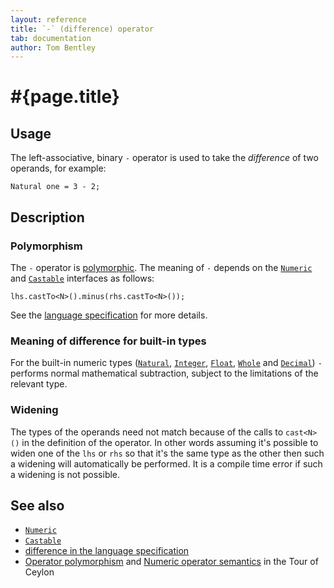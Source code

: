 ```yaml
---
layout: reference
title: `-` (difference) operator
tab: documentation
author: Tom Bentley
---
```


# #{page.title}

## Usage 

The left-associative, binary `-` operator is used to take the *difference* of 
two operands, for example:

<!-- lang: ceylon -->

    Natural one = 3 - 2;

## Description

### Polymorphism

The `-` operator is [polymorphic](/documentation/tour/language-module/#operator_polymorphism). 
The meaning of `-` depends on the 
[`Numeric`](../../ceylon.language/Numeric) and
[`Castable`](../../ceylon.language/Castable) interfaces as follows:

    lhs.castTo<N>().minus(rhs.castTo<N>());

See the [language specification](#{site.urls.spec}#arithmetic) for more details.

### Meaning of difference for built-in types

For the built-in numeric types ([`Natural`](../../ceylon.language/Natural), 
[`Integer`](../../ceylon.language/Integer),
[`Float`](../../ceylon.language/Float),
[`Whole`](../../ceylon.language/Whole) and
[`Decimal`](../../ceylon.language/Decimal)) 
`-` performs normal mathematical subtraction, subject to the limitations
of the relevant type.

### Widening

The types of the operands need not match because of the calls to `cast<N>()` 
in the definition of the operator. In other words assuming it's possible to 
widen one of the `lhs` or `rhs` so that it's the same type as the other then 
such a widening will automatically be performed. It is a compile time error if 
such a widening is not possible.

## See also

* [`Numeric`](../../ceylon.language/Numeric)
* [`Castable`](../../ceylon.language/Castable)
* [difference in the language specification](#{site.urls.spec}#arithmetic)
* [Operator polymorphism](/documentation/tour/language-module/#operator_polymorphism) 
  and 
  [Numeric operator semantics](/documentation/tour/language-module/#numeric_operator_semantics) 
  in the Tour of Ceylon
